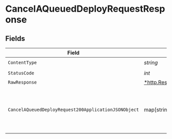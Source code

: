 # CancelAQueuedDeployRequestResponse


## Fields

| Field                                                                                                                              | Type                                                                                                                               | Required                                                                                                                           | Description                                                                                                                        |
| ---------------------------------------------------------------------------------------------------------------------------------- | ---------------------------------------------------------------------------------------------------------------------------------- | ---------------------------------------------------------------------------------------------------------------------------------- | ---------------------------------------------------------------------------------------------------------------------------------- |
| `ContentType`                                                                                                                      | *string*                                                                                                                           | :heavy_check_mark:                                                                                                                 | N/A                                                                                                                                |
| `StatusCode`                                                                                                                       | *int*                                                                                                                              | :heavy_check_mark:                                                                                                                 | N/A                                                                                                                                |
| `RawResponse`                                                                                                                      | [*http.Response](https://pkg.go.dev/net/http#Response)                                                                             | :heavy_minus_sign:                                                                                                                 | N/A                                                                                                                                |
| `CancelAQueuedDeployRequest200ApplicationJSONObject`                                                                               | map[string][CancelAQueuedDeployRequest200ApplicationJSON](../../models/operations/cancelaqueueddeployrequest200applicationjson.md) | :heavy_minus_sign:                                                                                                                 | Returns the deploy request whose deployment was canceled                                                                           |